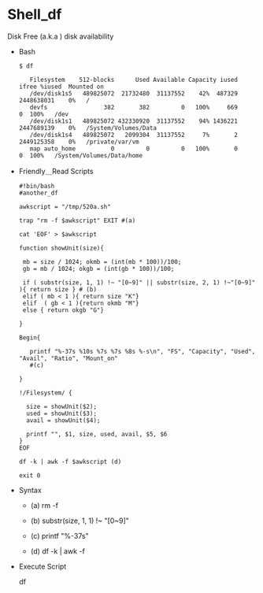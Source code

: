 # Shell_df
Disk Free (a.k.a ) disk availability

* Bash

      $ df
         
         Filesystem    512-blocks      Used Available Capacity iused      ifree %iused  Mounted on
         /dev/disk1s5   489825072  21732480  31137552    42%  487329 2448638031    0%   /
         devfs                382       382         0   100%     669          0  100%   /dev
         /dev/disk1s1   489825072 432330920  31137552    94% 1436221 2447689139    0%   /System/Volumes/Data
         /dev/disk1s4   489825072   2099304  31137552     7%       2 2449125358    0%   /private/var/vm
         map auto_home          0         0         0   100%       0          0  100%   /System/Volumes/Data/home
   
* Friendly＿Read Scripts

      #!bin/bash
      #another_df

      awkscript = "/tmp/520a.sh" 

      trap "rm -f $awkscript" EXIT #(a)

      cat 'EOF' > $awkscript

      function showUnit(size){

       mb = size / 1024; okmb = (int(mb * 100))/100;
       gb = mb / 1024; okgb = (int(gb * 100))/100;

       if ( substr(size, 1, 1) !~ "[0~9]" || substr(size, 2, 1) !~"[0~9]" ){ return size } # (b)
       elif ( mb < 1 ){ return size "K"}
       elif  ( gb < 1 ){return okmb "M"}
       else { return okgb "G"}

      }

      Begin{

         printf "%-37s %10s %7s %7s %8s %-s\n", "FS", "Capacity", "Used", "Avail", "Ratio", "Mount_on" 
         #(c)

      }

      !/Filesystem/ {

        size = showUnit($2);
        used = showUnit($3);
        avail = showUnit($4);

        printf "", $1, size, used, avail, $5, $6
      }
      EOF

      df -k | awk -f $awkscript (d)

      exit 0

* Syntax

  * (a) rm -f 
  
  * (b) substr(size, 1, 1) !~ "[0~9]"
  
  * (c) printf "%-37s"
  
  * (d) df -k | awk -f 

* Execute Script

  df
         
         




